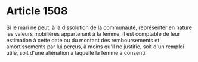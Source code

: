 # Article 1508

Si le mari ne peut, à la dissolution de la communauté, représenter en nature les valeurs mobilières appartenant à la femme, il est comptable de leur estimation à cette date ou du montant des remboursements et amortissements par lui perçus, à moins qu'il ne justifie, soit d'un remploi utile, soit d'une aliénation à laquelle la femme a consenti.
